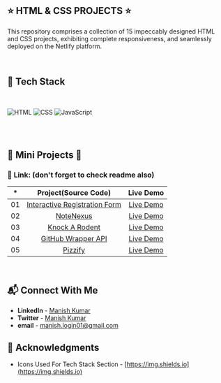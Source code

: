 ## ⭐ HTML & CSS PROJECTS ⭐


This repository comprises a collection of 15 impeccably designed HTML and CSS projects, exhibiting complete responsiveness, and seamlessly deployed on the Netlify platform.

<br>

## 📌 Tech Stack
<br>

![HTML](https://img.shields.io/badge/html5%20-%23E34F26.svg?&style=for-the-badge&logo=html5&logoColor=white)
![CSS](https://img.shields.io/badge/css3%20-%231572B6.svg?&style=for-the-badge&logo=css3&logoColor=white)
![JavaScript](https://img.shields.io/badge/JavaScript-%23F7DF1E.svg?&style=for-the-badge&logo=javascript&logoColor=black&color=F7DF1E)

<br>
<br>


## 🛑 Mini Projects 🛑

### 📌 **Link: (don't forget to check readme also)**


| \*  |      **Project(Source Code)**       |   Live Demo   |
| :-: | :-----------------------------: | :-----------: |
| 01  |         [Interactive Registration Form](https://github.com/mk-manishkumar/registration-form)         | [Live Demo](https://registration-form-mk.netlify.app/) |
| 02  |      [NoteNexus](https://github.com/mk-manishkumar/NoteNexus)       | [Live Demo](https://notenexus.netlify.app/) |
| 03  | [Knock A Rodent](https://github.com/mk-manishkumar/Knock-A-Rodent) | [Live Demo](https://knock-a-rodent.netlify.app/) |
| 04  |    [GitHub Wrapper API](https://github.com/mk-manishkumar/GitHub-Wrapper-API)     | [Live Demo](https://github-wrapper-api.netlify.app/) |
| 05  |          [Pizzify](https://github.com/mk-manishkumar/pizzify)           | [Live Demo](https://pizzify.netlify.app/) |





<br>

## 📬 Connect With Me

- **LinkedIn** - [Manish Kumar](https://www.linkedin.com/in/mk-manishkumar/)
- **Twitter** - [Manish Kumar](https://twitter.com/_manishmk)
- **email** - [manish.login01@gmail.com](mailto:manish.login01@gmail.com)

## 📌 Acknowledgments

- Icons Used For Tech Stack Section - [https://img.shields.io](https://img.shields.io)

